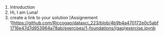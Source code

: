 1. Introduction
2. Hi, I am Luna!
3. create a link to your solution
[Assignement 1]https://github.com/Riccogao/datasci_223/blob/4b9b4a470172e0c5abf1716e47d7d953964a78ab/exercises/1-foundations/(gao)exercise.ipynb

